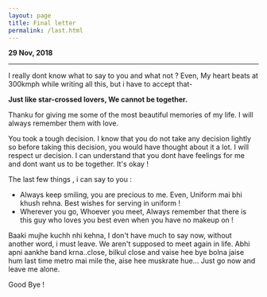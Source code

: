 ```yaml
---
layout: page
title: Final letter
permalink: /last.html
---
```


**29 Nov, 2018**

---

I really dont know what to say to you and what not ? Even, My heart beats at 300kmph while writing all this, but i have to accept that-

**Just like star-crossed lovers, 
We cannot be together.**

Thanku for giving me some of the most beautiful memories of my life. I will always remember them with love.

You took a tough decision. I know that you do not take any decision lightly so before taking this decision, you would have thought about it a lot. I will respect ur decision. I can understand that you dont have feelings for me and dont want us to be together. It's okay ! 

The last few things , i can say to you :

+ Always keep smiling, you are precious to me. Even, Uniform mai bhi khush rehna. Best wishes for serving in uniform !
+ Wherever you go, Whoever you meet, Always remember that there is this guy who loves you best even when you have no makeup on !

Baaki mujhe kuchh nhi kehna, I don't have much to say now, without another word, i must leave. We aren't supposed to meet again in life. Abhi apni aankhe band krna..close, bilkul close and vaise hee bye bolna jaise hum last time metro mai mile the, aise hee muskrate hue... Just go now and leave me alone.

Good Bye !<br>
